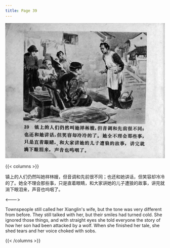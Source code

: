 ```yaml
---
title: Page 39
---
```


![zhufu panel](./../../images/zhufu/seifert0772_zf_0044_039.jpg)

{{< columns >}}

镇上的人们仍然叫她祥林嫂，但音调和先前很不同；也还和她讲话，但笑容却冷冷的了。她全不理会那些事，只是直着眼睛，和大家讲她的儿子遭狼的故事，讲完就淌下眼泪来，声音也呜咽了。

<--->

Townspeople still called her Xianglin's wife, but the tone was very different from before. They still talked with her, but their smiles had turned cold. She ignored those things, and with straight eyes she told everyone the story of how her son had been attacked by a wolf. When she finished her tale, she shed tears and her voice choked with sobs.

{{< /columns >}}
